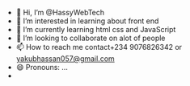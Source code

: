 - 👋 Hi, I’m @HassyWebTech
- 👀 I’m interested in learning about front end 
- 🌱 I’m currently learning html css and JavaScript 
- 💞️ I’m looking to collaborate on alot of people 
- 📫 How to reach me contact+234 9076826342 or yakubhassan057@gmail.com
- 😄 Pronouns: ...
- 

<!---
HassyWebTech/HassyWebTech is a ✨ special ✨ repository because its `README.md` (this file) appears on your GitHub profile.
You can click the Preview link to take a look at your changes.
--->
